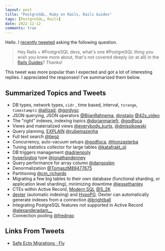 ```yaml
---
layout: post
title: "PostgreSQL, Ruby on Rails, Rails Guides"
tags: [PostgreSQL, Rails]
date: 2022-12-12
comments: true
---
```


Hello. I [recently tweeted](https://twitter.com/andatki/status/1601292470205444096) asking the following question.

> Hey Rails + #PostgreSQL devs, what's one #PostgreSQL thing you wish you knew more about, that's not covered deeply (or at all) in the [Rails Guides](https://guides.rubyonrails.org)? Thanks!

This tweet was more popular than I expected and got a lot of interesting replies. I appreciated the responses! I've summarized them below.

## Summarized Topics and Tweets
* DB types, network types, `cidr` , time based, interval, `tsrange`, `timestamptz` [@allizad](https://twitter.com/allizad/status/1601632620919463936), [@gordysc](https://twitter.com/gordysc/status/1601647517435064321)
* JSON querying, JSON operators [@BijanRahnema](https://twitter.com/BijanRahnema/status/1601535710452154368), [@nstajio](https://twitter.com/nstajio/status/1601593160517681152) [@42s_video](https://twitter.com/42s_video/status/1601481503245971456)
* The "right" indexes, indexing topics [@dorianmariefr](https://twitter.com/dorianmariefr/status/1601548000543010817), [@godfoca](https://twitter.com/godfoca/status/1601681808675901441)
* Views and materialized views [@everybody_kurts](https://twitter.com/everybody_kurts/status/1601639296146243586), [@dmissikowski](https://twitter.com/dmissikowski/status/1601615582994268161)
* Query planning, [EXPLAIN](https://www.postgresql.org/docs/current/sql-explain.html) [@rubemazenha](https://twitter.com/rubemazenha/status/1601616303047184386)
* Full text search [@tiegz](https://twitter.com/tiegz/status/1601603470964187136)
* Concurrency, auto-vacuum setups [@godfoca](https://twitter.com/godfoca/status/1601582858011041794), [@honzasterba](https://twitter.com/honzasterba/status/1601559014856269824)
* Tuning statistics collector for large tables [@katafrakt_pl](https://twitter.com/katafrakt_pl/status/1601558812074602497)
* DB triggers management [@adrienpoly](https://twitter.com/adrienpoly/status/1601491599816798208)
* [hyperloglog](https://www.citusdata.com/blog/2017/06/30/efficient-rollup-with-hyperloglog-on-postgres/) type [@jonathandenney](https://twitter.com/jonathandenney/status/1601644590985281537)
* Query performance for array column [@dangoslen](https://twitter.com/dangoslen/status/1602300527185895424)
* Denormalization [@TomaszM89477675](https://twitter.com/TomaszM89477675/status/1602218247947960321)
* Partitioning [@cm_richards](https://twitter.com/cm_richards/status/1601503915580981249)
* Migrating a few big tables to their own database (functional sharding, or application level sharding), minimizing downtime [@jessethanley](https://twitter.com/jessethanley/status/1601714248463175680)
* CTEs within Active Record, [Modern SQL](https://modern-sql.com/) [@S_2K](https://twitter.com/S_2K/status/1601655304907001856)
* [dexter](https://github.com/ankane/dexter) (automatic indexing) and [HypoPG](https://github.com/HypoPG/hypopg). Dexter can automatically generate indexes from a connection [@brightball](https://twitter.com/brightball/status/1602342185852350469)
* Integrating PostgreSQL features not supported in Active Record [@alexanderadam__](https://twitter.com/alexanderadam__/status/1601462107832487936)
* Connection pooling [@fredngo](https://twitter.com/fredngo/status/1601595824315969536)


## Links From Tweets
* [Safe Ecto Migrations · Fly](https://fly.io/phoenix-files/safe-ecto-migrations/)
